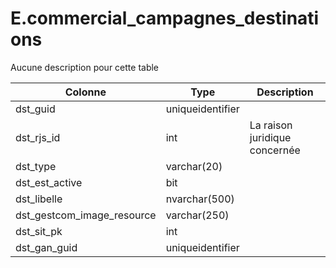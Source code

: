# E.commercial_campagnes_destinations

Aucune description pour cette table

Colonne|Type|Description
---|---|---
dst_guid|uniqueidentifier|
dst_rjs_id|int|La raison juridique concernée 
dst_type|varchar(20)|
dst_est_active|bit|
dst_libelle|nvarchar(500)|
dst_gestcom_image_resource|varchar(250)|
dst_sit_pk|int|
dst_gan_guid|uniqueidentifier|
